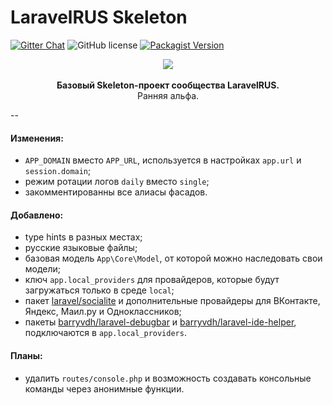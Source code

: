 # LaravelRUS Skeleton
[![Gitter Chat](https://img.shields.io/badge/Laravel-RUS-red.svg)](https://gitter.im/LaravelRUS/chat)
![GitHub license](https://img.shields.io/badge/license-MIT-blue.svg)
[![Packagist Version](https://img.shields.io/packagist/v/laravelrus/skeleton.svg)](https://packagist.org/packages/laravelrus/skeleton)

<p align="center">
    <img src="https://avatars3.githubusercontent.com/u/5966874?v=3&s=200"><br><br>
    <strong>Базовый Skeleton-проект сообщества LaravelRUS.</strong><br>
    Ранняя альфа.
</p>

--


#### Изменения:

* `APP_DOMAIN` вместо `APP_URL`, используется в настройках `app.url` и `session.domain`;
* режим ротации логов `daily` вместо `single`;
* закомментированны все алиасы фасадов.

#### Добавлено:

* type hints в разных местах;
* русские языковые файлы;
* базовая модель `App\Core\Model`, от которой можно наследовать свои модели;
* ключ `app.local_providers` для провайдеров, которые будут загружаться только в среде `local`;
* пакет [laravel/socialite](https://github.com/laravel/socialite) и дополнительные провайдеры для ВКонтакте, Яндекс, Маил.ру и Одноклассников;
* пакеты [barryvdh/laravel-debugbar](https://github.com/barryvdh/laravel-debugbar) и [barryvdh/laravel-ide-helper](https://github.com/barryvdh/laravel-ide-helper), подключаются в `app.local_providers`.

#### Планы:

* удалить `routes/console.php` и возможность создавать консольные команды через анонимные функции.
